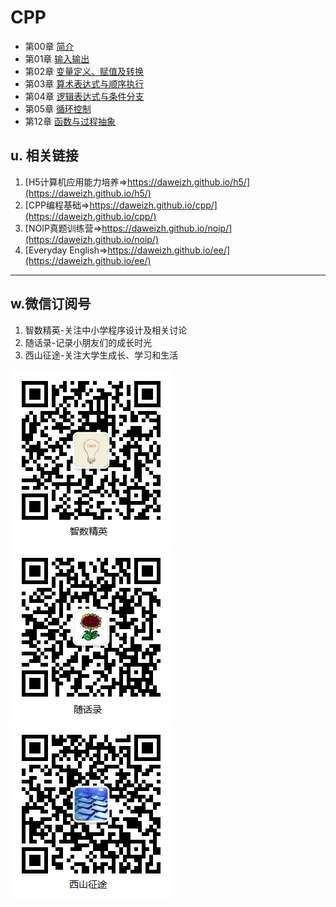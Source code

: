 # CPP

- 第00章 [简介](chap00/)
- 第01章 [输入输出](chap01/)
- 第02章 [变量定义、赋值及转换](chap02/)
- 第03章 [算术表达式与顺序执行](chap03/index.md)
- 第04章 [逻辑表达式与条件分支](chap04/index.md)
- 第05章 [循环控制](chap05/index.md)
- 第12章 [函数与过程抽象](chap12/index.md)

## u. 相关链接

1. [H5计算机应用能力培养=>https://daweizh.github.io/h5/](https://daweizh.github.io/h5/)
2. [CPP编程基础=>https://daweizh.github.io/cpp/](https://daweizh.github.io/cpp/)
3. [NOIP真题训练营=>https://daweizh.github.io/noip/](https://daweizh.github.io/noip/)
4. [Everyday English=>https://daweizh.github.io/ee/](https://daweizh.github.io/ee/)

----------

## w.微信订阅号

1. 智数精英-关注中小学程序设计及相关讨论
2. 随话录-记录小朋友们的成长时光
2. 西山征途-关注大学生成长、学习和生活

![欢迎关注“智数精英”订阅号](assets/me/img/idea8.jpg)
![欢迎关注“随话录”订阅号](assets/me/img/shl8.jpg)
![欢迎关注“西山征途”订阅号](assets/me/img/xszt8.jpg)


